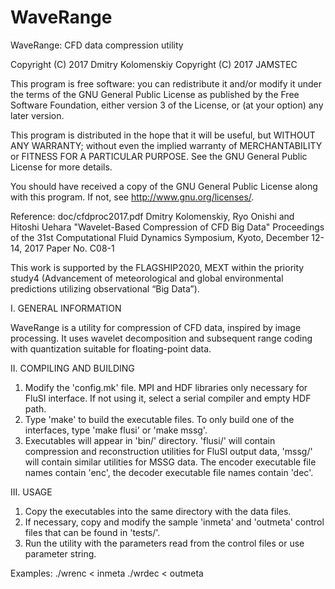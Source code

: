 # WaveRange
WaveRange: CFD data compression utility

Copyright (C) 2017  Dmitry Kolomenskiy
Copyright (C) 2017  JAMSTEC

This program is free software: you can redistribute it and/or modify
it under the terms of the GNU General Public License as published by
the Free Software Foundation, either version 3 of the License, or
(at your option) any later version.

This program is distributed in the hope that it will be useful,
but WITHOUT ANY WARRANTY; without even the implied warranty of
MERCHANTABILITY or FITNESS FOR A PARTICULAR PURPOSE.  See the
GNU General Public License for more details.

You should have received a copy of the GNU General Public License
along with this program.  If not, see <http://www.gnu.org/licenses/>.
  
Reference:
doc/cfdproc2017.pdf
Dmitry Kolomenskiy, Ryo Onishi and Hitoshi Uehara "Wavelet-Based Compression of CFD Big Data"
Proceedings of the 31st Computational Fluid Dynamics Symposium, Kyoto, December 12-14, 2017
Paper No. C08-1

This work is supported by the FLAGSHIP2020, MEXT within the priority study4 
(Advancement of meteorological and global environmental predictions utilizing 
observational “Big Data”).

I. GENERAL INFORMATION

WaveRange is a utility for compression of CFD data, inspired by image processing. It uses wavelet decomposition and subsequent range coding with quantization suitable for floating-point data.

II. COMPILING AND BUILDING

1) Modify the 'config.mk' file. MPI and HDF libraries only necessary for FluSI interface. If not using it, select a serial compiler and empty HDF path.
2) Type 'make' to build the executable files. To only build one of the interfaces, type 'make flusi' or 'make mssg'.
3) Executables will appear in 'bin/' directory. 'flusi/' will contain compression and reconstruction utilities for FluSI output data, 'mssg/' will contain similar utilities for MSSG data. The encoder executable file names contain 'enc', the decoder executable file names contain 'dec'.

III. USAGE

1) Copy the executables into the same directory with the data files.
2) If necessary, copy and modify the sample 'inmeta' and 'outmeta' control files that can be found in 'tests/'.
3) Run the utility with the parameters read from the control files or use parameter string.

  Examples: 
  ./wrenc < inmeta
  ./wrdec < outmeta
